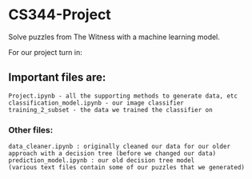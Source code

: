 # CS344-Project

Solve puzzles from The Witness with a machine learning model.

For our project turn in:
## Important files are:
    Project.ipynb - all the supporting methods to generate data, etc
    classification_model.ipynb - our image classifier
    training_2_subset - the data we trained the classifier on
    
### Other files:
    data_cleaner.ipynb : originally cleaned our data for our older approach with a decision tree (before we changed our data)
    prediction_model.ipynb : our old decision tree model
    (various text files contain some of our puzzles that we generated)